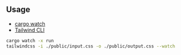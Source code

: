 ## Usage

- [cargo watch](https://github.com/watchexec/cargo-watch)
- [Tailwind CLI](https://tailwindcss.com/docs/installation)

```bash
cargo watch -x run
tailwindcss -i ./public/input.css -o ./public/output.css --watch
```
